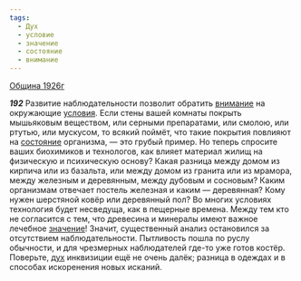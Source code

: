 ```yaml
---
tags:
  - Дух
  - условие
  - значение
  - состояние
  - внимание
---
```


[Община 1926г](https://127.0.0.1:4002/agni/1926)

___192___
Развитие наблюдательности позволит обратить [внимание](../../../tags/#внимание) на окружающие [условия](../../../tags/#условие). Если стены вашей комнаты покрыть мышьяковым веществом, или серными препаратами, или смолою, или ртутью, или мускусом, то всякий поймёт, что такие покрытия повлияют на [состояние](../../../tags/#состояние) организма, — это грубый пример. Но теперь спросите ваших биохимиков и технологов, как влияет материал жилищ на физическую и психическую основу? Какая разница между домом из кирпича или из базальта, или между домом из гранита или из мрамора, между железным и деревянным, между дубовым и сосновым? Каким организмам отвечает постель железная и каким — деревянная? Кому нужен шерстяной ковёр или деревянный пол? Во многих условиях технология будет несведуща, как в пещерные времена. Между тем кто не согласится с тем, что древесина и минералы имеют важное лечебное [значение](../../../tags/#значение)! Значит, существенный анализ остановился за отсутствием наблюдательности. Пытливость пошла по руслу обычности, и для чрезмерных наблюдателей где-то уже готов костёр. Поверьте, [дух](../../../tags/#Дух) инквизиции ещё не очень далёк; разница в одеждах и в способах искоренения новых исканий.   

